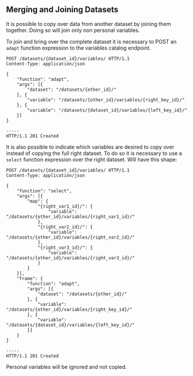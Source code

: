 ## Merging and Joining Datasets

It is possible to copy over data from another dataset by joining them together.
Doing so will join only non personal variables.

To join and bring over the complete dataset it is necessary to POST an `adapt`
function expression to the variables catalog endpoint.

```http
POST /datasets/{dataset_id}/variables/ HTTP/1.1
Content-Type: application/json

{
    "function": "adapt",
    "args": [{
        "dataset": "/datasets/{other_id}/"
    }, {
        "variable": "/datasets/{other_id}/variables/{right_key_id}/"
    }, {
        "variable": "/datasets/{dataset_id}/variables/{left_key_id}/"
    }]
}

-----
HTTP/1.1 201 Created

```

It is also possible to indicate which variables are desired to copy over instead
of copying the full right dataset. To do so it is necessary to use a `select` 
function expression over the right dataset. Will have this shape:

```http
POST /datasets/{dataset_id}/variables/ HTTP/1.1
Content-Type: application/json

{
    "function": "select",
    "args": [{
        "map": {
            "{right_var1_id}/": {
                "variable": "/datasets/{other_id}/variables/{right_var1_id}/"
            },
            "{right_var2_id}/": {
                "variable": "/datasets/{other_id}/variables/{right_var2_id}/"
            },
            "{right_var3_id}/": {
                "variable": "/datasets/{other_id}/variables/{right_var3_id}/"
            }
        }
    }],
    "frame": {
        "function": "adapt",
        "args": [{
            "dataset": "/datasets/{other_id}/"
        }, {
            "variable": "/datasets/{other_id}/variables/{right_key_id}/"
        }, {
            "variable": "/datasets/{dataset_id}/variables/{left_key_id}/"
        }]
    }
}

-----
HTTP/1.1 201 Created

```

Personal variables will be ignored and not copied.